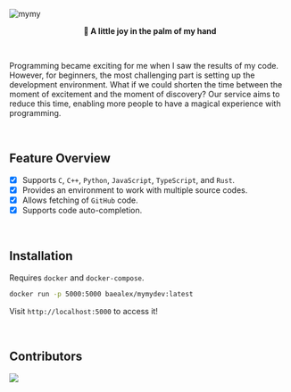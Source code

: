 ![mymy](https://user-images.githubusercontent.com/35596687/161430638-f0b0f125-f785-4e43-b467-56c8a06514dd.jpg)

<p align="center">
    <strong>🌱 A little joy in the palm of my hand</strong>
</p>

<br>

Programming became exciting for me when I saw the results of my code. However, for beginners, the most challenging part is setting up the development environment. What if we could shorten the time between the moment of excitement and the moment of discovery? Our service aims to reduce this time, enabling more people to have a magical experience with programming.

<br>

## Feature Overview

- [x] Supports `C`, `C++`, `Python`, `JavaScript`, `TypeScript`, and `Rust`.
- [x] Provides an environment to work with multiple source codes.
- [x] Allows fetching of `GitHub` code.
- [x] Supports code auto-completion.

<br>

## Installation

Requires `docker` and `docker-compose`.

```bash
docker run -p 5000:5000 baealex/mymydev:latest
```

Visit `http://localhost:5000` to access it!

<br>

## Contributors

<a href="https://github.com/baealex/MymyDev/graphs/contributors">
  <img src="https://contributors-img.web.app/image?repo=baealex/MymyDev" />
</a>
